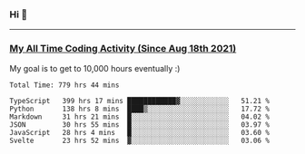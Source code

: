 ### Hi 🙂

---

### <a href="https://wakatime.com/@Eroxl">My All Time Coding Activity (Since Aug 18th 2021)</a>
My goal is to get to 10,000 hours eventually :)
<!--START_SECTION:waka-->

```text
Total Time: 779 hrs 44 mins

TypeScript   399 hrs 17 mins ████████████▓░░░░░░░░░░░░   51.21 %
Python       138 hrs 8 mins  ████▒░░░░░░░░░░░░░░░░░░░░   17.72 %
Markdown     31 hrs 21 mins  █░░░░░░░░░░░░░░░░░░░░░░░░   04.02 %
JSON         30 hrs 55 mins  █░░░░░░░░░░░░░░░░░░░░░░░░   03.97 %
JavaScript   28 hrs 4 mins   █░░░░░░░░░░░░░░░░░░░░░░░░   03.60 %
Svelte       23 hrs 52 mins  ▓░░░░░░░░░░░░░░░░░░░░░░░░   03.06 %
```

<!--END_SECTION:waka-->

